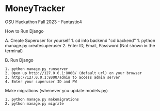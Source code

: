 # MoneyTracker
OSU Hackathon Fall 2023 - Fantastic4

How to Run Django 

  A. Create Superuser for yourself
    1. cd into backend "cd backend"
    1. python manage.py createsuperuser
    2. Enter ID, Email, Password (Not shown in the terminal)
    
  B. Run Django
  
    1. python manage.py runserver
    2. Open up http://127.0.0.1:8000/ (default url) on your browser
    3. http://127.0.0.1:8000/admin to access admin server
    4. Enter your superuser ID and PW
    
Make migrations (whenever you update models.py)
 
    1. python manage.py makemigrations
    2. python manage.py migrate
    


